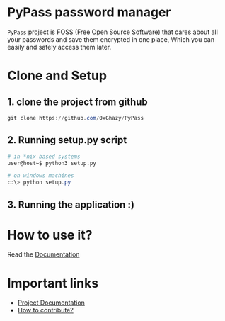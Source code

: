 <img>

# PyPass password manager
`PyPass` project is FOSS (Free Open Source Software) that cares about all your passwords 
and save them encrypted in one place, Which you can easily and safely access them later.
# Clone and Setup

## 1. clone the project from github
```powershell
git clone https://github.com/0xGhazy/PyPass
```

## 2. Running setup.py script
```bash
# in *nix based systems
user@host~$ python3 setup.py
```
```powershell
# on windows machines
c:\> python setup.py
```

## 3. Running the application :)

# How to use it?
Read the [Documentation](https://github.com/0xGhazy/PyPass-Project/blob/main/DOCUMENTATION.md)


# Important links
- [Project Documentation](https://github.com/0xGhazy/PyPass-Project/blob/main/DOCUMENTATION.md)
- [How to contribute?](https://github.com/0xGhazy/PyPass-Project/blob/main/contributor-guide.md)
